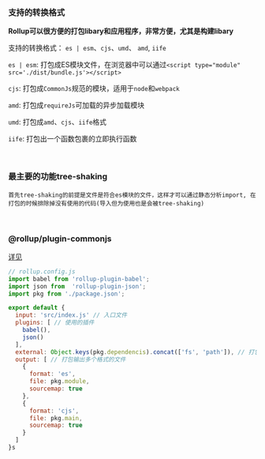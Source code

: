 
### 支持的转换格式

**Rollup可以很方便的打包libary和应用程序，非常方便，尤其是构建libary**

支持的转换格式： `es | esm`、`cjs`、`umd`、 `amd`, `iife`

`es | esm`:  打包成ES模块文件，在浏览器中可以通过`<script type="module" src='./dist/bundle.js'></script>`

`cjs`: 打包成`CommonJs`规范的模块，适用于`node`和`webpack`

`amd`: 打包成`requireJs`可加载的异步加载模块

`umd`: 打包成`amd`、`cjs`、`iife`格式

`iife`: 打包出一个函数包裹的立即执行函数

<br/>

### 最主要的功能tree-shaking

`首先tree-shaking的前提是文件是符合es模块的文件，这样才可以通过静态分析import, 在打包的时候排除掉没有使用的代码(导入但为使用也是会被tree-shaking)`

<br/>

### @rollup/plugin-commonjs

[详见]('./rollup-plugin-commonjs.md')

~~~js
// rollup.config.js
import babel from 'rollup-plugin-babel';
import json from  'rollup-plugin-json';
import pkg from './package.json';

export default {
  input: 'src/index.js' // 入口文件
  plugins: [ // 使用的插件
    babel(),
    json()
  ],
  external: Object.keys(pkg.dependencis).concat(['fs', 'path']), // 打包时排除的依赖
  output: [ // 打包输出多个格式的文件
    {
      format: 'es',
      file: pkg.module,
      sourcemap: true
    },
    {
      format: 'cjs',
      file: pkg.main,
      sourcemap: true
    }
  ]
}s
~~~